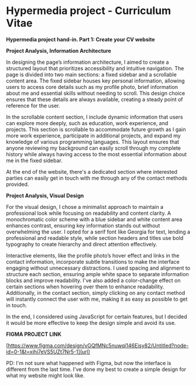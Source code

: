 # Hypermedia project - Curriculum Vitae
**Hypermedia project hand-in. Part 1: Create your CV website**

**Project Analysis, Information Architecture**

In designing the page’s information architecture, I aimed to create a structured layout that prioritizes accessibility and intuitive navigation. The page is divided into two main sections: a fixed sidebar and a scrollable content area. The fixed sidebar houses key personal information, allowing users to access core details such as my profile photo, brief information about me and essential skills without needing to scroll. This design choice ensures that these details are always available, creating a steady point of reference for the user.

In the scrollable content section, I include dynamic information that users can explore more deeply, such as education, work experience, and projects. This section is scrollable to accommodate future growth as I gain more work experience, participate in additional projects, and expand my knowledge of various programming languages. This layout ensures that anyone reviewing my background can easily scroll through my complete history while always having access to the most essential information about me in the fixed sidebar.

At the end of the website, there's a dedicated section where interested parties can easily get in touch with me through any of the contact methods provided.

**Project Analysis, Visual Design**

For the visual design, I chose a minimalist approach to maintain a professional look while focusing on readability and content clarity. A monochromatic color scheme with a blue sidebar and white content area enhances contrast, ensuring key information stands out without overwhelming the user. I opted for a serif font like Georgia for text, lending a professional and readable style, while section headers and titles use bold typography to create hierarchy and direct attention effectively.

Interactive elements, like the profile photo’s hover effect and links in the contact information, incorporate subtle transitions to make the interface engaging without unnecessary distractions. I used spacing and alignment to structure each section, ensuring ample white space to separate information blocks and improve readability. I've also added a color-change effect on certain sections when hovering over them to enhance readability. Additionally, in the contact section, simply clicking on any contact method will instantly connect the user with me, making it as easy as possible to get in touch.

In the end, I considered using JavaScript for certain features, but I decided it would be more effective to keep the design simple and avoid its use.


**FIGMA PROJECT LINK**

[https://www.figma.com/design/vGQfMNc5nuwqi146Eisy82/Untitled?node-id=0-1&t=xjhi7eVS5UZt7Nr5-1](url)

PD: I'm not sure what happened with Figma, but now the interface is different from the last time. I’ve done my best to create a simple design for what my website might look like.
